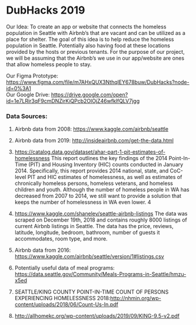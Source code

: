 # DubHacks 2019

Our Idea:
To create an app or website that connects the homeless population in Seattle with Airbnb’s that are vacant and can be utilized as a place for shelter. The goal of this idea is to help reduce the homeless population in Seattle.
Potentially also having food at these locations provided by the hosts or previous tenants.
For the purpose of our project, we will be assuming that the Airbnb’s we use in our app/website are ones that allow homeless people to stay.

Our Figma Prototype: https://www.figma.com/file/m7AHxQUX3NthqlEY678buw/DubHacks?node-id=0%3A1<br/>
Our Google Drive: https://drive.google.com/open?id=1e7LRir3qF9cmDNZirKiQPcb2OlOjZ46wfklfQLV7jgg

### Data Sources:
1. Airbnb data from 2008: https://www.kaggle.com/airbnb/seattle
2. Airbnb data from 2019: http://insideairbnb.com/get-the-data.html

3. https://catalog.data.gov/dataset/ahar-part-1-pit-estimates-of-homelessness
This report outlines the key findings of the 2014 Point-In-Time (PIT) and Housing Inventory (HIC) counts conducted in January 2014. Specifically, this report provides 2014 national, state, and CoC-level PIT and HIC estimates of homelessness, as well as estimates of chronically homeless persons, homeless veterans, and homeless children and youth.
Although the number of homeless people in WA has decreased from 2007 to 2014, we still want to provide a solution that keeps the number of homelessness in WA even lower. 4

4. https://www.kaggle.com/shanelev/seattle-airbnb-listings
The data was scraped on December 19th, 2018 and contains roughly 8000 listings of current Airbnb listings in Seattle. The data has the price, reviews, latitude, longitude, bedroom, bathroom, number of guests it accommodates, room type, and more.

5. Airbnb data from 2016: https://www.kaggle.com/airbnb/seattle/version/1#listings.csv 
6. Potentially useful data of meal programs: https://data.seattle.gov/Community/Meals-Programs-in-Seattle/hmzu-x5ed
7. SEATTLE/KING COUNTY POINT-IN-TIME COUNT OF PERSONS EXPERIENCING HOMELESSNESS 2018:http://nhmin.org/wp-content/uploads/2018/06/Count-Us-In.pdf 

8. http://allhomekc.org/wp-content/uploads/2019/09/KING-9.5-v2.pdf


